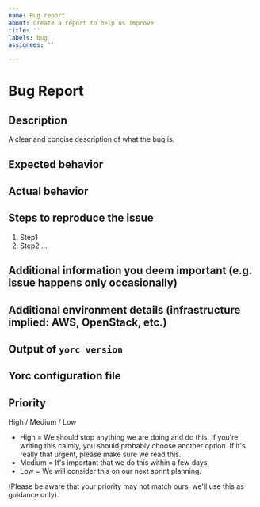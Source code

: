 ```yaml
---
name: Bug report
about: Create a report to help us improve
title: ''
labels: bug
assignees: ''

---
```


# Bug Report

## Description

A clear and concise description of what the bug is.

## Expected behavior

## Actual behavior

## Steps to reproduce the issue

1. Step1
2. Step2 ...

## Additional information you deem important (e.g. issue happens only occasionally)

## Additional environment details (infrastructure implied: AWS, OpenStack, etc.)

## Output of `yorc version`

## Yorc configuration file

## Priority

High / Medium / Low

* High = We should stop anything we are doing and do this. If you're writing this calmly, you should probably choose another option. If it's really that urgent, please make sure we read this.
* Medium = It's important that we do this within a few days.
* Low = We will consider this on our next sprint planning.

(Please be aware that your priority may not match ours, we'll use this as guidance only).
